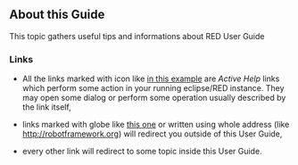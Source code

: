 ## About this Guide

This topic gathers useful tips and informations about RED User Guide

### Links

  * All the links marked with icon like [in this example](about.md) are _Active Help_ links which perform some action in your running eclipse/RED instance. They may open some dialog or perform some operation usually described by the link itself, 

  * links marked with globe like [this one](about.md) or written using whole address (like <http://robotframework.org>) will redirect you outside of this User Guide, 

  * every other link will redirect to some topic inside this User Guide. 

